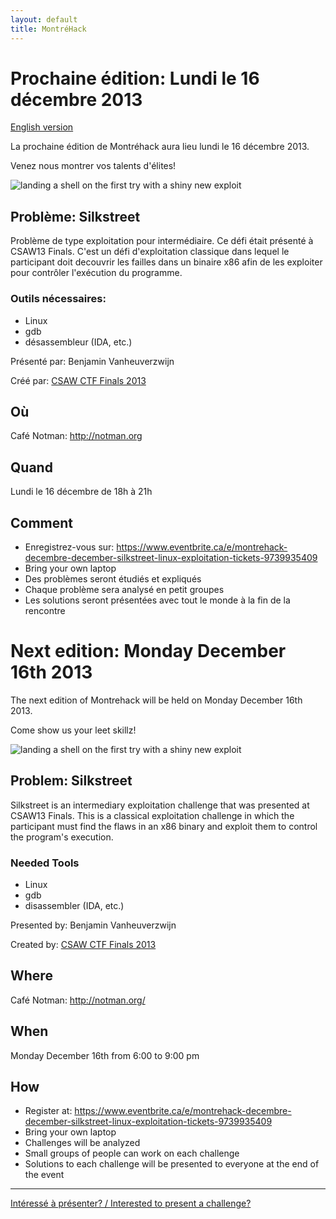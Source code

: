 ```yaml
---
layout: default
title: MontréHack
---
```


# Prochaine édition: Lundi le 16 décembre 2013
[English version](#english)

La prochaine édition de Montréhack aura lieu lundi le 16 décembre 2013.

Venez nous montrer vos talents d'élites!

![landing a shell on the first try with a shiny new exploit](http://i.imgur.com/hxjrrK2.gif)

## Problème: Silkstreet

Problème de type exploitation pour intermédiaire. Ce défi
était présenté à CSAW13 Finals. C'est un défi d'exploitation classique
dans lequel le participant doit decouvrir les failles dans un binaire x86
afin de les exploiter pour contrôler l'exécution du programme.

### Outils nécessaires:

* Linux
* gdb
* désassembleur (IDA, etc.)

Présenté par: Benjamin Vanheuverzwijn

Créé par: [CSAW CTF Finals 2013](https://ctf.isis.poly.edu/)

## Où
Café Notman: http://notman.org

## Quand
Lundi le 16 décembre de 18h à 21h

## Comment
* Enregistrez-vous sur: https://www.eventbrite.ca/e/montrehack-decembre-december-silkstreet-linux-exploitation-tickets-9739935409
* Bring your own laptop
* Des problèmes seront étudiés et expliqués
* Chaque problème sera analysé en petit groupes
* Les solutions seront présentées avec tout le monde à la fin de la rencontre


<a id="english"></a>
# Next edition: Monday December 16th 2013

The next edition of Montrehack will be held on Monday December 16th 2013.

Come show us your leet skillz!

![landing a shell on the first try with a shiny new exploit](http://i.imgur.com/hxjrrK2.gif)

## Problem: Silkstreet

Silkstreet is an intermediary exploitation challenge that was presented at
CSAW13 Finals. This is a classical exploitation challenge in which the
participant must find the flaws in an x86 binary and exploit them to control
the program's execution.

### Needed Tools

* Linux
* gdb
* disassembler (IDA, etc.)

Presented by: Benjamin Vanheuverzwijn

Created by: [CSAW CTF Finals 2013](https://ctf.isis.poly.edu/)

## Where
Café Notman: http://notman.org/

## When
Monday December 16th from 6:00 to 9:00 pm

## How
* Register at: https://www.eventbrite.ca/e/montrehack-decembre-december-silkstreet-linux-exploitation-tickets-9739935409
* Bring your own laptop
* Challenges will be analyzed
* Small groups of people can work on each challenge
* Solutions to each challenge will be presented to everyone at the end of the event

<hr/>

[Intéressé à présenter? / Interested to present a challenge?](https://github.com/montrehack/montrehack.github.com/wiki/Present-at-Montrehack)
